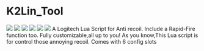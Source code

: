 # K2Lin_Tool
![](https://img.shields.io/github/languages/top/K2Lin-Daniel/K2Lin_Tool?color=aqua&label=Pure_LUA&style=for-the-badge)  ![](https://img.shields.io/github/downloads/K2Lin-Daniel/K2Lin_Tool/total)  ![](https://img.shields.io/github/repo-size/K2Lin-Daniel/K2Lin_Tool?color=green)  ![](https://img.shields.io/github/stars/K2Lin-Daniel/K2Lin_Tool)  ![](https://img.shields.io/github/commits-since/K2Lin-Daniel/K2Lin_Tool/latest) ![](https://img.shields.io/badge/Logitech-GHUB-blue)
A Logitech Lua Script for Anti recoil. Include a Rapid-Fire function too. Fully customizable,all up to you!
As you know,This Lua script is for control those annoying recoil. 
Comes with 6 config slots
